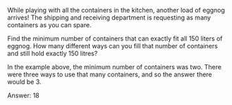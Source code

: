While playing with all the containers in the kitchen, another load of eggnog arrives! The shipping and receiving department is requesting as many containers as you can spare.

Find the minimum number of containers that can exactly fit all 150 liters of eggnog. How many different ways can you fill that number of containers and still hold exactly 150 litres?

In the example above, the minimum number of containers was two. There were three ways to use that many containers, and so the answer there would be 3.

Answer: 18
